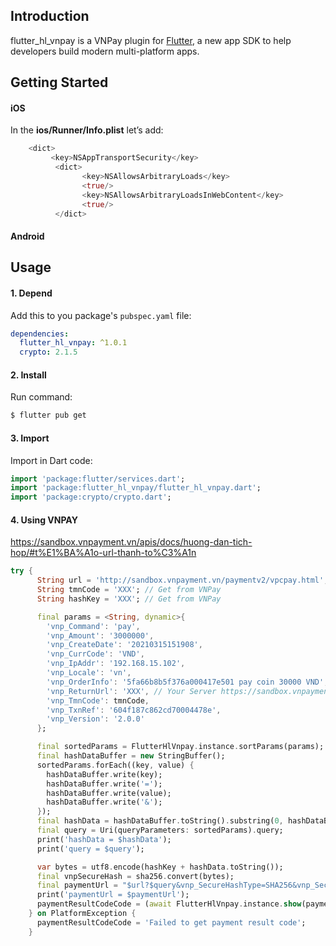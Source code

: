 ## Introduction

flutter_hl_vnpay is a VNPay plugin for [Flutter](https://flutter.dev), a new app SDK to help developers build modern multi-platform apps.

## Getting Started
#### **iOS**
In the **ios/Runner/Info.plist** let’s add:

```dart
	<dict>
	     <key>NSAppTransportSecurity</key>
          <dict>
                <key>NSAllowsArbitraryLoads</key>
                <true/>
                <key>NSAllowsArbitraryLoadsInWebContent</key>
                <true/>
          </dict>
```
#### **Android**

## Usage
#### 1\. Depend
Add this to you package's `pubspec.yaml` file:

```yaml
dependencies:
  flutter_hl_vnpay: ^1.0.1
  crypto: 2.1.5
```
#### 2\. Install
Run command:

```bash
$ flutter pub get
```

#### 3\. Import

Import in Dart code:

```dart
import 'package:flutter/services.dart';
import 'package:flutter_hl_vnpay/flutter_hl_vnpay.dart';
import 'package:crypto/crypto.dart';
```

#### 4\. Using VNPAY
https://sandbox.vnpayment.vn/apis/docs/huong-dan-tich-hop/#t%E1%BA%A1o-url-thanh-to%C3%A1n

```dart
try {
      String url = 'http://sandbox.vnpayment.vn/paymentv2/vpcpay.html';
      String tmnCode = 'XXX'; // Get from VNPay
      String hashKey = 'XXX'; // Get from VNPay

      final params = <String, dynamic>{
        'vnp_Command': 'pay',
        'vnp_Amount': '3000000',
        'vnp_CreateDate': '20210315151908',
        'vnp_CurrCode': 'VND',
        'vnp_IpAddr': '192.168.15.102',
        'vnp_Locale': 'vn',
        'vnp_OrderInfo': '5fa66b8b5f376a000417e501 pay coin 30000 VND',
        'vnp_ReturnUrl': 'XXX', // Your Server https://sandbox.vnpayment.vn/apis/docs/huong-dan-tich-hop/#code-returnurl
        'vnp_TmnCode': tmnCode,
        'vnp_TxnRef': '604f187c862cd70004478e',
        'vnp_Version': '2.0.0'
      };

      final sortedParams = FlutterHlVnpay.instance.sortParams(params);
      final hashDataBuffer = new StringBuffer();
      sortedParams.forEach((key, value) {
        hashDataBuffer.write(key);
        hashDataBuffer.write('=');
        hashDataBuffer.write(value);
        hashDataBuffer.write('&');
      });
      final hashData = hashDataBuffer.toString().substring(0, hashDataBuffer.length - 1);
      final query = Uri(queryParameters: sortedParams).query;
      print('hashData = $hashData');
      print('query = $query');

      var bytes = utf8.encode(hashKey + hashData.toString());
      final vnpSecureHash = sha256.convert(bytes);
      final paymentUrl = "$url?$query&vnp_SecureHashType=SHA256&vnp_SecureHash=$vnpSecureHash";
      print('paymentUrl = $paymentUrl');
      paymentResultCodeCode = (await FlutterHlVnpay.instance.show(paymentUrl: paymentUrl, tmnCode: tmnCode)).toString();
    } on PlatformException {
      paymentResultCodeCode = 'Failed to get payment result code';
    }
```
